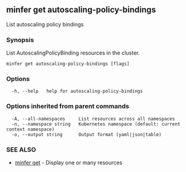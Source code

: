 ## minfer get autoscaling-policy-bindings

List autoscaling policy bindings

### Synopsis

List AutoscalingPolicyBinding resources in the cluster.

```
minfer get autoscaling-policy-bindings [flags]
```

### Options

```
  -h, --help   help for autoscaling-policy-bindings
```

### Options inherited from parent commands

```
  -A, --all-namespaces     List resources across all namespaces
  -n, --namespace string   Kubernetes namespace (default: current context namespace)
  -o, --output string      Output format (yaml|json|table)
```

### SEE ALSO

* [minfer get](minfer_get.md)	 - Display one or many resources

